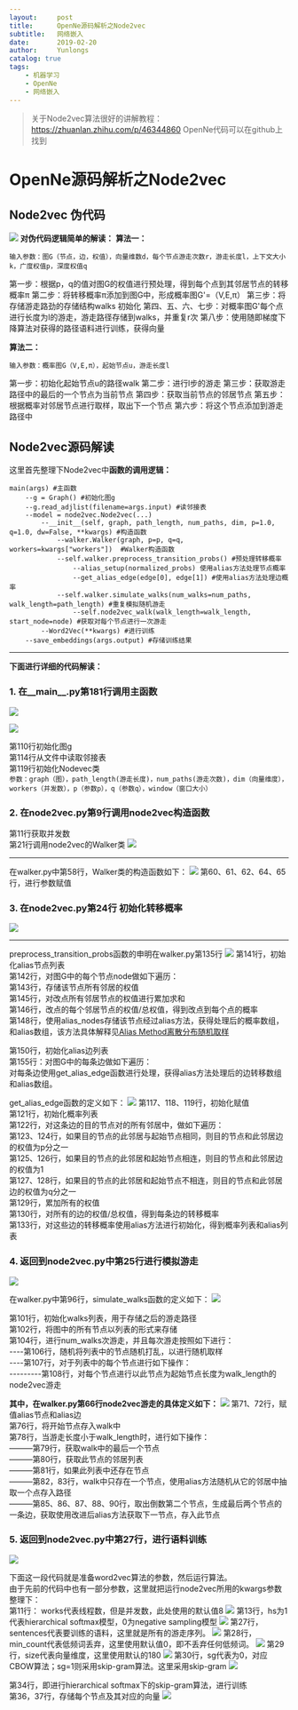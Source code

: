 ```yaml
---
layout:     post
title:      OpenNe源码解析之Node2vec
subtitle:   网络嵌入
date:       2019-02-20
author:     Yunlongs
catalog: true
tags:
    - 机器学习
    - OpenNe
    - 网络嵌入
---
```


>关于Node2vec算法很好的讲解教程：https://zhuanlan.zhihu.com/p/46344860
OpenNe代码可以在github上找到
# OpenNe源码解析之Node2vec

## Node2vec 伪代码
![](https://yunlongs-1253041399.cos.ap-chengdu.myqcloud.com/image/OpenNe/Node2vec/1.jpg)
**对伪代码逻辑简单的解读：**
**算法一：**

`输入参数：图G（节点，边，权值），向量维数d，每个节点游走次数r，游走长度l，上下文大小k，广度权值p，深度权值q`

第一步：根据p，q的值对图G的权值进行预处理，得到每个点到其邻居节点的转移概率π
第二步：将转移概率π添加到图G中，形成概率图G'=（V,E,π）
第三步：将存储游走路劲的存储结构walks 初始化
第四、五、六、七步：对概率图G'每个点进行长度为l的游走，游走路径存储到walks，并重复r次
第八步：使用随即梯度下降算法对获得的路径语料进行训练，获得向量

**算法二：**

`输入参数：概率图G（V,E,π），起始节点u，游走长度l`

第一步：初始化起始节点u的路径walk
第二步：进行l步的游走
第三步：获取游走路径中的最后的一个节点为当前节点
第四步：获取当前节点的邻居节点
第五步：根据概率对邻居节点进行取样，取出下一个节点
第六步：将这个节点添加到游走路径中

## Node2vec源码解读
这里首先整理下Node2vec中**函数的调用逻辑：**
```
main(args) #主函数
    --g = Graph() #初始化图g
    --g.read_adjlist(filename=args.input) #读邻接表
    --model = node2vec.Node2vec(...) 
        --__init__(self, graph, path_length, num_paths, dim, p=1.0, q=1.0, dw=False, **kwargs) #构造函数
            --walker.Walker(graph, p=p, q=q, workers=kwargs["workers"])  #Walker构造函数
            --self.walker.preprocess_transition_probs() #预处理转移概率
                --alias_setup(normalized_probs) 使用alias方法处理节点概率
                --get_alias_edge(edge[0], edge[1]) #使用alias方法处理边概率
            --self.walker.simulate_walks(num_walks=num_paths, walk_length=path_length) #重复模拟随机游走
                --self.node2vec_walk(walk_length=walk_length, start_node=node) #获取对每个节点进行一次游走
        --Word2Vec(**kwargs) #进行训练
    --save_embeddings(args.output) #存储训练结果
```

-----


**下面进行详细的代码解读：**

### 1. 在__main__.py第181行调用主函数
![](https://yunlongs-1253041399.cos.ap-chengdu.myqcloud.com/image/OpenNe/Node2vec/2.jpg)

![](https://yunlongs-1253041399.cos.ap-chengdu.myqcloud.com/image/OpenNe/Node2vec/3.jpg)

第110行初始化图g</br>
第114行从文件中读取邻接表</br>
第119行初始化Nodevec类</br>
`参数：graph（图），path_length(游走长度)，num_paths(游走次数)，dim（向量维度），workers（并发数），p（参数p），q（参数q），window（窗口大小）`

### 2. 在node2vec.py第9行调用node2vec构造函数
第11行获取并发数</br>
第21行调用node2vec的Walker类
![](https://yunlongs-1253041399.cos.ap-chengdu.myqcloud.com/image/OpenNe/Node2vec/4.jpg)

---
在walker.py中第58行，Walker类的构造函数如下：
![](https://yunlongs-1253041399.cos.ap-chengdu.myqcloud.com/image/OpenNe/Node2vec/5.jpg)
第60、61、62、64、65行，进行参数赋值


### 3. 在node2vec.py第24行 初始化转移概率
![](https://yunlongs-1253041399.cos.ap-chengdu.myqcloud.com/image/OpenNe/Node2vec/6.jpg)

----

preprocess_transition_probs函数的申明在walker.py第135行
![](https://yunlongs-1253041399.cos.ap-chengdu.myqcloud.com/image/OpenNe/Node2vec/7.jpg)
第141行，初始化alias节点列表</br>
第142行，对图G中的每个节点node做如下遍历：</br>
第143行，存储该节点所有邻居的权值</br>
第145行，对改点所有邻居节点的权值进行累加求和</br>
第146行，改点的每个邻居节点的权值/总权值，得到改点到每个点的概率</br>
第148行，使用alias_nodes存储该节点经过alias方法，获得处理后的概率数组，和alias数组，该方法具体解释见[Alias Method离散分布随机取样](http://shomy.top/2017/05/09/alias-method-sampling/)

第150行，初始化alias边列表</br>
第155行：对图G中的每条边做如下遍历：</br>
对每条边使用get_alias_edge函数进行处理，获得alias方法处理后的边转移数组和alias数组。

get_alias_edge函数的定义如下：
![](https://yunlongs-1253041399.cos.ap-chengdu.myqcloud.com/image/OpenNe/Node2vec/8.jpg)
第117、118、119行，初始化赋值</br>
第121行，初始化概率列表</br>
第122行，对这条边的目的节点对的所有邻居中，做如下遍历：</br>
第123、124行，如果目的节点的此邻居与起始节点相同，则目的节点和此邻居边的权值为p分之一</br>
第125、126行，如果目的节点的此邻居和起始节点相连，则目的节点和此邻居边的权值为1</br>
第127、128行，如果目的节点的此邻居和起始节点不相连，则目的节点和此邻居边的权值为q分之一</br>
第129行，累加所有的权值</br>
第130行，对所有的边的权值/总权值，得到每条边的转移概率</br>
第133行，对这些边的转移概率使用alias方法进行初始化，得到概率列表和alias列表


### 4. 返回到node2vec.py中第25行进行模拟游走
![](https://yunlongs-1253041399.cos.ap-chengdu.myqcloud.com/image/OpenNe/Node2vec/9.jpg)

在walker.py中第96行，simulate_walks函数的定义如下：
![](https://yunlongs-1253041399.cos.ap-chengdu.myqcloud.com/image/OpenNe/Node2vec/10.jpg)

第101行，初始化walks列表，用于存储之后的游走路径</br>
第102行，将图中的所有节点以列表的形式来存储</br>
第104行，进行num_walks次游走，并且每次游走按照如下进行：</br>
----第106行，随机将列表中的节点随机打乱，以进行随机取样</br>
----第107行，对于列表中的每个节点进行如下操作：</br>
---------第108行，对每个节点进行以此节点为起始节点长度为walk_length的node2vec游走

**其中，在walker.py第66行node2vec游走的具体定义如下：**
![](https://yunlongs-1253041399.cos.ap-chengdu.myqcloud.com/image/OpenNe/Node2vec/11.jpg)
第71、72行，赋值alias节点和alias边</br>
第76行，将开始节点存入walk中</br>
第78行，当游走长度小于walk_length时，进行如下操作：</br>
———第79行，获取walk中的最后一个节点</br>
———第80行，获取此节点的邻居列表</br>
———第81行，如果此列表中还存在节点</br>
———第82，83行，walk中只存在一个节点，使用alias方法随机从它的邻居中抽取一个点存入路径</br>
———第85、86、87、88、90行，取出倒数第二个节点，生成最后两个节点的一条边，获取使用改进后alias方法获取下一节点，存入此节点

### 5. 返回到node2vec.py中第27行，进行语料训练
![](https://yunlongs-1253041399.cos.ap-chengdu.myqcloud.com/image/OpenNe/Node2vec/12.jpg)

下面这一段代码就是准备word2vec算法的参数，然后运行算法。</br>
由于先前的代码中也有一部分参数，这里就把运行node2vec所用的kwargs参数整理下：</br>
第11行： works代表线程数，但是并发数，此处使用的默认值8
![](https://yunlongs-1253041399.cos.ap-chengdu.myqcloud.com/image/OpenNe/TIM%E6%88%AA%E5%9B%BE20190131132533.jpg)
第13行，hs为1代表hierarchical softmax模型，0为negative sampling模型
![](https://yunlongs-1253041399.cos.ap-chengdu.myqcloud.com/image/OpenNe/%E5%9B%BE%E7%89%8714.jpg)
第27行，sentences代表要训练的语料，这里就是所有的游走序列。
![](https://yunlongs-1253041399.cos.ap-chengdu.myqcloud.com/image/OpenNe/%E5%9B%BE%E7%89%8715.jpg)
第28行，min_count代表低频词丢弃，这里使用默认值0，即不丢弃任何低频词。
![](https://yunlongs-1253041399.cos.ap-chengdu.myqcloud.com/image/OpenNe/%E5%9B%BE%E7%89%8716.jpg)
第29行，size代表向量维度，这里使用默认的180
![](https://yunlongs-1253041399.cos.ap-chengdu.myqcloud.com/image/OpenNe/%E5%9B%BE%E7%89%8717.jpg)
第30行，sg代表为0，对应CBOW算法；sg=1则采用skip-gram算法。这里采用skip-gram
![](https://yunlongs-1253041399.cos.ap-chengdu.myqcloud.com/image/OpenNe/%E5%9B%BE%E7%89%8718.jpg)

第34行，即进行hierarchical softmax下的skip-gram算法，进行训练</br>
第36，37行，存储每个节点及其对应的向量
![](https://yunlongs-1253041399.cos.ap-chengdu.myqcloud.com/image/OpenNe/%E5%9B%BE%E7%89%8719.jpg)